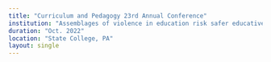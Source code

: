 ```yaml
---
title: "Curriculum and Pedagogy 23rd Annual Conference"
institution: "Assemblages of violence in education risk safer educative spaces for genderqueer students."
duration: "Oct. 2022"
location: "State College, PA"
layout: single
---
```


